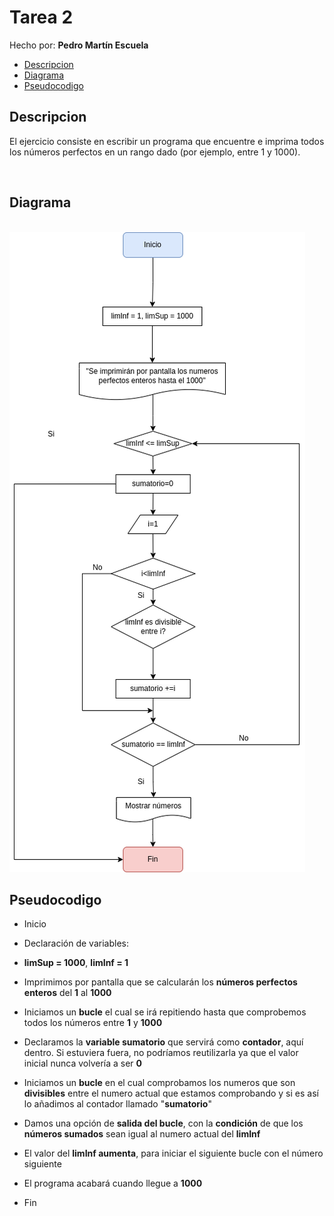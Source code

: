 <div aling="justify">

# Tarea 2

Hecho por: __Pedro Martín Escuela__

- [Descripcion](#descripcion)
- [Diagrama](#diagrama)
- [Pseudocodigo](#pseudocodigo)

## Descripcion <a name="descripcion"></a>

El ejercicio consiste en escribir un programa que encuentre e imprima todos los números perfectos en un rango dado (por ejemplo, entre 1 y 1000).

</br>

## Diagrama <a name="diagrama"></a>

</br>

<img src="../images/diagramaTarea2.png"/>

</br>

## Pseudocodigo <a name="pseudocodigo"></a>

- Inicio

- Declaración de variables:

- __limSup = 1000__, __limInf = 1__

- Imprimimos por pantalla que se calcularán los __números perfectos enteros__ del __1__ al __1000__

- Iniciamos un __bucle__ el cual se irá repitiendo hasta que comprobemos todos los números entre __1__ y __1000__

- Declaramos la __variable sumatorio__ que servirá como __contador__, aquí dentro. Si estuviera fuera, no podríamos reutilizarla ya que el valor inicial nunca volvería a ser __0__

- Iniciamos un __bucle__ en el cual comprobamos los numeros que son __divisibles__ entre el numero actual que estamos comprobando y si es así lo añadimos al contador llamado "__sumatorio__"

- Damos una opción de __salida del bucle__, con la __condición__ de que los __números sumados__ sean igual al numero actual del __limInf__

- El valor del __limInf aumenta__, para iniciar el siguiente bucle con el número siguiente

- El programa acabará cuando llegue a __1000__

- Fin

</div>
